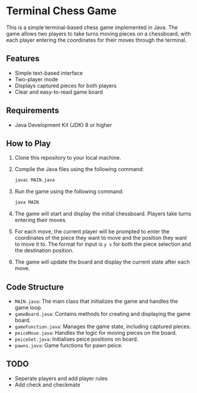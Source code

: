 # Terminal Chess Game

This is a simple terminal-based chess game implemented in Java. The game allows two players to take turns moving pieces on a chessboard, with each player entering the coordinates for their moves through the terminal.

## Features

- Simple text-based interface
- Two-player mode
- Displays captured pieces for both players
- Clear and easy-to-read game board

## Requirements

- Java Development Kit (JDK) 8 or higher

## How to Play

1. Clone this repository to your local machine.
2. Compile the Java files using the following command:

    ```sh
    javac MAIN.java
    ```

3. Run the game using the following command:

    ```sh
    java MAIN
    ```

4. The game will start and display the initial chessboard. Players take turns entering their moves.
5. For each move, the current player will be prompted to enter the coordinates of the piece they want to move and the position they want to move it to. The format for input is `y x` for both the piece selection and the destination position.
6. The game will update the board and display the current state after each move.

## Code Structure

- `MAIN.java`: The main class that initializes the game and handles the game loop.
- `gameBoard.java`: Contains methods for creating and displaying the game board.
- `gameFunction.java`: Manages the game state, including captured pieces.
- `peiceMove.java`: Handles the logic for moving pieces on the board.
- `peiceSet.java`: Initialises peice positions on board.
- `pawns.java`: Game functions for pawn peice.

## TODO

- Seperate players and add player rules
- Add check and checkmate



